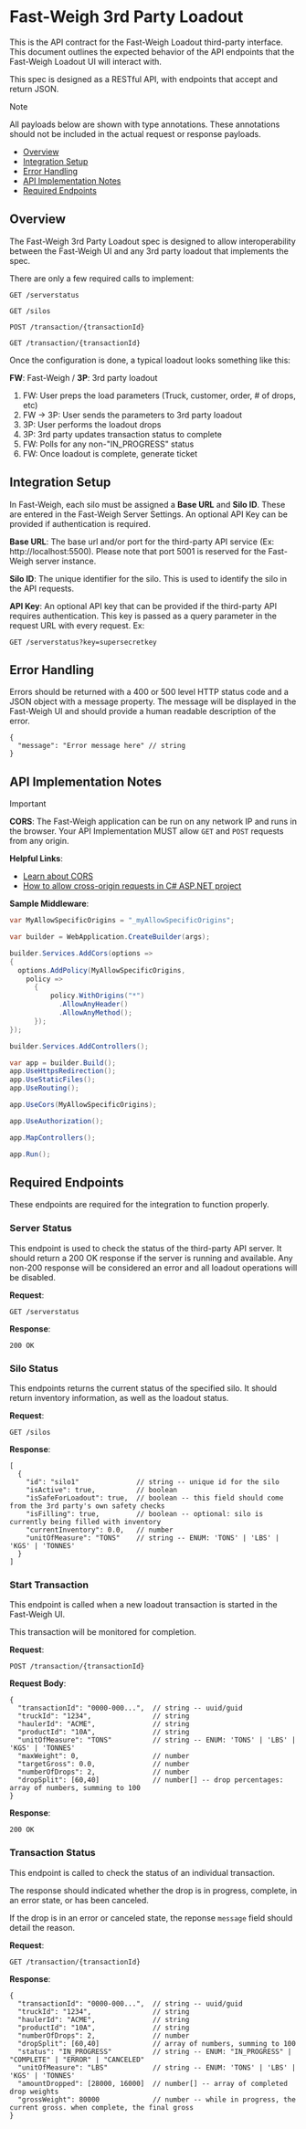# Fast-Weigh 3rd Party Loadout

This is the API contract for the Fast-Weigh Loadout third-party interface. This document outlines the expected behavior of the API endpoints that the Fast-Weigh Loadout UI will interact with.

This spec is designed as a RESTful API, with endpoints that accept and return JSON.

> [!NOTE]
> All payloads below are shown with type annotations. These annotations should not be included in the actual request or response payloads.

* [Overview](#overview)
* [Integration Setup](#integration-setup)
* [Error Handling](#error-handling)
* [API Implementation Notes](#api-implementation-notes)
* [Required Endpoints](#required-endpoints)

## Overview

The Fast-Weigh 3rd Party Loadout spec is designed to allow interoperability between the Fast-Weigh UI and any 3rd party loadout that implements the spec.

There are only a few required calls to implement:

```http 
GET /serverstatus
```

```http 
GET /silos
```

```http 
POST /transaction/{transactionId}
```

```http
GET /transaction/{transactionId}
```

Once the configuration is done, a typical loadout looks something like this:

**FW**: Fast-Weigh / **3P**: 3rd party loadout
1) FW: User preps the load parameters (Truck, customer, order, # of drops, etc)
2) FW -> 3P: User sends the parameters to 3rd party loadout
3) 3P: User performs the loadout drops
4) 3P: 3rd party updates transaction status to complete
5) FW: Polls for any non-"IN_PROGRESS" status
6) FW: Once loadout is complete, generate ticket

## Integration Setup

In Fast-Weigh, each silo must be assigned a **Base URL** and **Silo ID**. These are entered in the Fast-Weigh Server Settings. An optional API Key can be provided if authentication is required.

**Base URL**: The base url and/or port for the third-party API service (Ex: http://localhost:5500). Please note that port 5001 is reserved for the Fast-Weigh server instance.

**Silo ID**: The unique identifier for the silo. This is used to identify the silo in the API requests.

**API Key**: An optional API key that can be provided if the third-party API requires authentication. This key is passed as a query parameter in the request URL with every request. Ex:

```http
GET /serverstatus?key=supersecretkey
```

## Error Handling

Errors should be returned with a 400 or 500 level HTTP status code and a JSON object with a message property. The message will be displayed in the Fast-Weigh UI and should provide a human readable description of the error.

```jsonc
{
  "message": "Error message here" // string
}
```

## API Implementation Notes

> [!IMPORTANT]
> **CORS**: The Fast-Weigh application can be run on any network IP and runs in the browser. Your API Implementation MUST allow `GET` and `POST` requests from any origin.

**Helpful Links**:

- [Learn about CORS](https://developer.mozilla.org/en-US/docs/Web/HTTP/CORS)
- [How to allow cross-origin requests in C# ASP.NET project](https://learn.microsoft.com/en-us/aspnet/core/security/cors?view=aspnetcore-8.0)

**Sample Middleware**:

```cs
var MyAllowSpecificOrigins = "_myAllowSpecificOrigins";

var builder = WebApplication.CreateBuilder(args);

builder.Services.AddCors(options =>
{
  options.AddPolicy(MyAllowSpecificOrigins,
    policy =>
      {
          policy.WithOrigins("*")
            .AllowAnyHeader()
            .AllowAnyMethod();
      });
});

builder.Services.AddControllers();

var app = builder.Build();
app.UseHttpsRedirection();
app.UseStaticFiles();
app.UseRouting();

app.UseCors(MyAllowSpecificOrigins);

app.UseAuthorization();

app.MapControllers();

app.Run();
```

## Required Endpoints

These endpoints are required for the integration to function properly.

### Server Status

This endpoint is used to check the status of the third-party API server. It should return a 200 OK response if the server is running and available. Any non-200 response will be considered an error and all loadout operations will be disabled.

**Request**:

```http
GET /serverstatus
```

**Response**:

```http
200 OK
```

### Silo Status

This endpoints returns the current status of the specified silo. It should return inventory information, as well as the loadout status.

**Request**:

```http
GET /silos
```

**Response**:

```jsonc
[
  {
    "id": "silo1"              // string -- unique id for the silo
    "isActive": true,          // boolean
    "isSafeForLoadout": true,  // boolean -- this field should come from the 3rd party's own safety checks
    "isFilling": true,         // boolean -- optional: silo is currently being filled with inventory
    "currentInventory": 0.0,   // number
    "unitOfMeasure": "TONS"    // string -- ENUM: 'TONS' | 'LBS' | 'KGS' | 'TONNES' 
  }
]
```

### Start Transaction

This endpoint is called when a new loadout transaction is started in the Fast-Weigh UI.

This transaction will be monitored for completion. 

**Request**:

```http
POST /transaction/{transactionId}
```

**Request Body**:

```jsonc
{
  "transactionId": "0000-000...",  // string -- uuid/guid
  "truckId": "1234",               // string
  "haulerId": "ACME",              // string
  "productId": "10A",              // string
  "unitOfMeasure": "TONS"          // string -- ENUM: 'TONS' | 'LBS' | 'KGS' | 'TONNES' 
  "maxWeight": 0,                  // number
  "targetGross": 0.0,              // number
  "numberOfDrops": 2,              // number
  "dropSplit": [60,40]             // number[] -- drop percentages: array of numbers, summing to 100
}
```

**Response**:

```http
200 OK
```

### Transaction Status

This endpoint is called to check the status of an individual transaction.

The response should indicated whether the drop is in progress, complete, in an error state, or has been canceled. 

If the drop is in an error or canceled state, the reponse `message` field should detail the reason.

**Request**:

```http
GET /transaction/{transactionId}
```

**Response**:

```jsonc
{
  "transactionId": "0000-000...",  // string -- uuid/guid
  "truckId": "1234",               // string
  "haulerId": "ACME",              // string
  "productId": "10A",              // string
  "numberOfDrops": 2,              // number
  "dropSplit": [60,40]             // array of numbers, summing to 100
  "status": "IN_PROGRESS"          // string -- ENUM: "IN_PROGRESS" | "COMPLETE" | "ERROR" | "CANCELED"
  "unitOfMeasure": "LBS"           // string -- ENUM: 'TONS' | 'LBS' | 'KGS' | 'TONNES' 
  "amountDropped": [28000, 16000]  // number[] -- array of completed drop weights
  "grossWeight": 80000             // number -- while in progress, the current gross. when complete, the final gross
}
```








